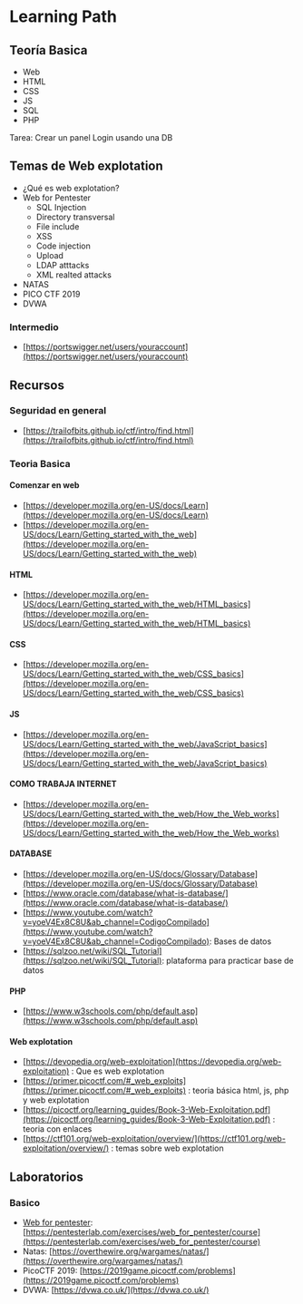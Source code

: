 # Learning Path

## Teoría Basica

* Web
* HTML
* CSS
* JS
* SQL
* PHP

Tarea: Crear un panel Login usando una DB

## Temas de Web explotation

* ¿Qué es web explotation?
* Web for Pentester
	* SQL Injection
	* Directory transversal
	* File include
	* XSS
	* Code injection
	* Upload
	* LDAP atttacks
	* XML realted attacks
* NATAS
* PICO CTF 2019
* DVWA

### Intermedio
* [https://portswigger.net/users/youraccount](https://portswigger.net/users/youraccount)

## Recursos
### Seguridad en general
* [https://trailofbits.github.io/ctf/intro/find.html](https://trailofbits.github.io/ctf/intro/find.html)

### Teoria Basica

#### Comenzar en web

* [https://developer.mozilla.org/en-US/docs/Learn](https://developer.mozilla.org/en-US/docs/Learn)
* [https://developer.mozilla.org/en-US/docs/Learn/Getting_started_with_the_web](https://developer.mozilla.org/en-US/docs/Learn/Getting_started_with_the_web)

#### HTML

* [https://developer.mozilla.org/en-US/docs/Learn/Getting_started_with_the_web/HTML_basics](https://developer.mozilla.org/en-US/docs/Learn/Getting_started_with_the_web/HTML_basics)

#### CSS

* [https://developer.mozilla.org/en-US/docs/Learn/Getting_started_with_the_web/CSS_basics](https://developer.mozilla.org/en-US/docs/Learn/Getting_started_with_the_web/CSS_basics)

#### JS

* [https://developer.mozilla.org/en-US/docs/Learn/Getting_started_with_the_web/JavaScript_basics](https://developer.mozilla.org/en-US/docs/Learn/Getting_started_with_the_web/JavaScript_basics)

#### COMO TRABAJA INTERNET

* [https://developer.mozilla.org/en-US/docs/Learn/Getting_started_with_the_web/How_the_Web_works](https://developer.mozilla.org/en-US/docs/Learn/Getting_started_with_the_web/How_the_Web_works)

#### DATABASE

* [https://developer.mozilla.org/en-US/docs/Glossary/Database](https://developer.mozilla.org/en-US/docs/Glossary/Database)
* [https://www.oracle.com/database/what-is-database/](https://www.oracle.com/database/what-is-database/)
* [https://www.youtube.com/watch?v=yoeV4Ex8C8U&ab_channel=CodigoCompilado](https://www.youtube.com/watch?v=yoeV4Ex8C8U&ab_channel=CodigoCompilado): Bases de datos
* [https://sqlzoo.net/wiki/SQL_Tutorial](https://sqlzoo.net/wiki/SQL_Tutorial): plataforma para practicar base de datos

#### PHP

* [https://www.w3schools.com/php/default.asp](https://www.w3schools.com/php/default.asp)

#### Web explotation

* [https://devopedia.org/web-exploitation](https://devopedia.org/web-exploitation) : Que es web explotation
* [https://primer.picoctf.com/#_web_exploits](https://primer.picoctf.com/#_web_exploits) : teoria básica html, js, php y web explotation
* [https://picoctf.org/learning_guides/Book-3-Web-Exploitation.pdf](https://picoctf.org/learning_guides/Book-3-Web-Exploitation.pdf) : teoria con enlaces
* [https://ctf101.org/web-exploitation/overview/](https://ctf101.org/web-exploitation/overview/) : temas sobre web explotation

## Laboratorios
### Basico
* [Web for pentester](web4pentester.md): [https://pentesterlab.com/exercises/web_for_pentester/course](https://pentesterlab.com/exercises/web_for_pentester/course)
* Natas: [https://overthewire.org/wargames/natas/](https://overthewire.org/wargames/natas/)
* PicoCTF 2019: [https://2019game.picoctf.com/problems](https://2019game.picoctf.com/problems)
* DVWA: [https://dvwa.co.uk/](https://dvwa.co.uk/)

